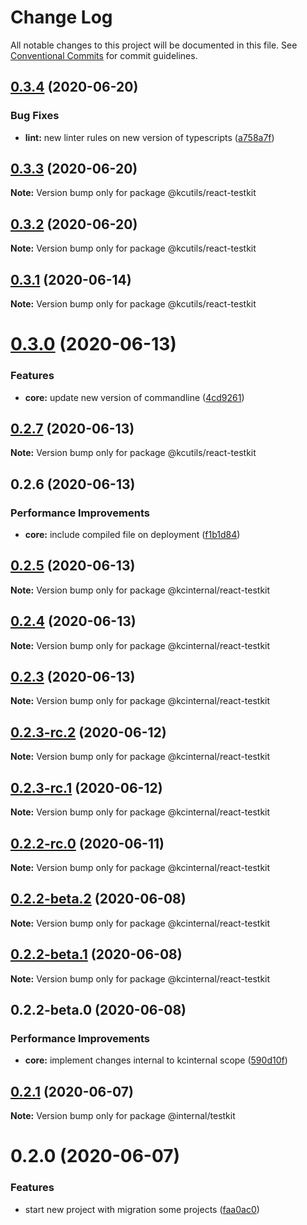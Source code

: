 # Change Log

All notable changes to this project will be documented in this file.
See [Conventional Commits](https://conventionalcommits.org) for commit guidelines.

## [0.3.4](https://github.com/kamontat/kcutils/compare/@kcutils/react-testkit@0.3.3...@kcutils/react-testkit@0.3.4) (2020-06-20)


### Bug Fixes

* **lint:** new linter rules on new version of typescripts ([a758a7f](https://github.com/kamontat/kcutils/commit/a758a7f878d8c8f4318472ad5cea93870c002a39))





## [0.3.3](https://github.com/kamontat/kcutils/compare/@kcutils/react-testkit@0.3.2...@kcutils/react-testkit@0.3.3) (2020-06-20)

**Note:** Version bump only for package @kcutils/react-testkit





## [0.3.2](https://github.com/kamontat/kcutils/compare/@kcutils/react-testkit@0.3.1...@kcutils/react-testkit@0.3.2) (2020-06-20)

**Note:** Version bump only for package @kcutils/react-testkit





## [0.3.1](https://github.com/kamontat/kcutils/compare/@kcutils/react-testkit@0.3.0...@kcutils/react-testkit@0.3.1) (2020-06-14)

**Note:** Version bump only for package @kcutils/react-testkit





# [0.3.0](https://github.com/kamontat/kcutils/compare/@kcutils/react-testkit@0.2.7...@kcutils/react-testkit@0.3.0) (2020-06-13)


### Features

* **core:** update new version of commandline ([4cd9261](https://github.com/kamontat/kcutils/commit/4cd926114803136027e0e46dfa34e83102752616))





## [0.2.7](https://github.com/kamontat/kcutils/compare/@kcutils/react-testkit@0.2.6...@kcutils/react-testkit@0.2.7) (2020-06-13)

**Note:** Version bump only for package @kcutils/react-testkit





## 0.2.6 (2020-06-13)


### Performance Improvements

* **core:** include compiled file on deployment ([f1b1d84](https://github.com/kamontat/kcutils/commit/f1b1d8450f4108cc8495e29c9a49bc4a79f0041e))





## [0.2.5](https://github.com/kamontat/kcutils/compare/@kcinternal/react-testkit@0.2.4...@kcinternal/react-testkit@0.2.5) (2020-06-13)

**Note:** Version bump only for package @kcinternal/react-testkit





## [0.2.4](https://github.com/kamontat/kcutils/compare/@kcinternal/react-testkit@0.2.3...@kcinternal/react-testkit@0.2.4) (2020-06-13)

**Note:** Version bump only for package @kcinternal/react-testkit





## [0.2.3](https://github.com/kamontat/kcutils/compare/@kcinternal/react-testkit@0.2.3-rc.2...@kcinternal/react-testkit@0.2.3) (2020-06-13)

**Note:** Version bump only for package @kcinternal/react-testkit





## [0.2.3-rc.2](https://github.com/kamontat/kcutils/compare/@kcinternal/react-testkit@0.2.3-rc.1...@kcinternal/react-testkit@0.2.3-rc.2) (2020-06-12)

**Note:** Version bump only for package @kcinternal/react-testkit





## [0.2.3-rc.1](https://github.com/kamontat/kcutils/compare/@kcinternal/react-testkit@0.2.2-rc.0...@kcinternal/react-testkit@0.2.3-rc.1) (2020-06-12)

**Note:** Version bump only for package @kcinternal/react-testkit





## [0.2.2-rc.0](https://github.com/kamontat/kcutils/compare/@kcinternal/react-testkit@0.2.2-beta.2...@kcinternal/react-testkit@0.2.2-rc.0) (2020-06-11)

**Note:** Version bump only for package @kcinternal/react-testkit





## [0.2.2-beta.2](https://github.com/kamontat/kcutils/compare/@kcinternal/react-testkit@0.2.2-beta.1...@kcinternal/react-testkit@0.2.2-beta.2) (2020-06-08)

**Note:** Version bump only for package @kcinternal/react-testkit





## [0.2.2-beta.1](https://github.com/kamontat/kcutils/compare/@kcinternal/react-testkit@0.2.2-beta.0...@kcinternal/react-testkit@0.2.2-beta.1) (2020-06-08)

**Note:** Version bump only for package @kcinternal/react-testkit





## 0.2.2-beta.0 (2020-06-08)


### Performance Improvements

* **core:** implement changes internal to kcinternal scope ([590d10f](https://github.com/kamontat/kcutils/commit/590d10ff35d617e9964691b7a12d10f5b9170902))





## [0.2.1](https://github.com/kamontat/kcutils/compare/@internal/testkit@0.2.0...@internal/testkit@0.2.1) (2020-06-07)

**Note:** Version bump only for package @internal/testkit





# 0.2.0 (2020-06-07)


### Features

* start new project with migration some projects ([faa0ac0](https://github.com/kamontat/kcutils/commit/faa0ac00d95421af7540936e98f619475d3e5532))
